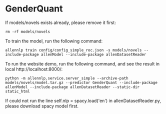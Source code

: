 # GenderQuant

If models/novels exists already, please remove it first:
```
rm -rf models/novels
```
To train the model, run the following command:
```
allennlp train config/config_simple_roc.json -s models/novels --include-package allenModel --include-package allenDatasetReader
```
To run the website demo, run the following command, and see the result in local http://localhost:8000/:
```
python -m allennlp.service.server_simple --archive-path models/novels/model.tar.gz --predictor GenderQuant --include-package allenModel --include-package allenDatasetReader --static-dir static_html
```
If could not run the line self.nlp = spacy.load('en') in allenDatasetReader.py, please download spacy model first.
